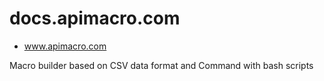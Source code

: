 # docs.apimacro.com

+ www.apimacro.com

Macro builder based on CSV data format and Command with bash scripts

